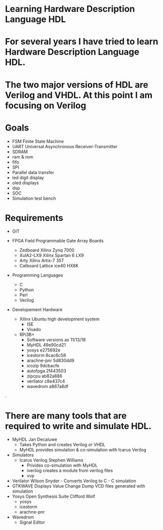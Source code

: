 # Learning Hardware Description Language HDL
# For several years I have tried to learn Hardware Description Language HDL.
# The two major versions of HDL are Verilog and VHDL.  At this point I am focusing on Verilog
# Goals 
  - FSM Finite State Machine
  - UART Universal Asynchronous Receiver-Transmitter
  - SDRAM 
  - ram  & rom
  - fifo
  - SPI
  - Parallel data transfer
  - led digit display
  - oled displays
  - dsp
  - SOC
  - Simulation test bench
# Requirements
* GIT
* FPGA Field Programmable Gate Array Boards
    - Zedboard Xilinx Zynq 7000
    - XulA2-LX9 Xilinx Spartan 6 LX9
    - Arty Xilinx Artix-7 35T
    - Catboard Lattice ice40 HX8K
* Programming Languages
    - C 
    - Python
    - Perl
    - Verilog
    
* Developement Hardware
    - Xilinx  Ubuntu high development system 
      - ISE
      - Vivado
    - RPi3B+
      - Software versions as 11/13/18
      - MyHDL 49e90cd21
      - yosys e275692e
      - icestorm 8cac6c58
      - arachne-pnr 5d830dd9
      - icozip 9dcbacfe
      - autofpga 2f443503
      - zipcpu ab82a886
      - verllator c8e437c4
      - wavedrom a867a8df
	

.
# There are many tools that are required to write and simulate HDL.
* MyHDL Jan Decaluwe
    - Takes Python and creates Verilog or VHDL
    - MyHDL provides simulation & co-simulation with Icarus Verilog
* Simulators
    - Icarus Verilog Stephen Williams
      - Privides co-simulation with MyHDL
      - iverilog creates a module from verilog files
      - vvp 
* Verilator Wilson Snyder
      - Converts Verilog to C
      - C simulation
* GTKWAVE Displays Value Change Dump VCD files generated with simulation
* Yosys Open Synthesis Suite Clifford Wolf
    - yosys
    - icestorm 
    - arachne-pnr
* Wavedrom 
    - Signal Editor 

